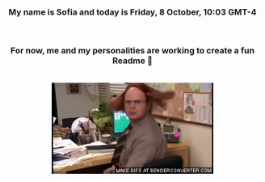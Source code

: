 


<div align="center">
<h3 >My name is Sofia and today is Friday, 8 October, 10:03 GMT-4</h3><br>
<h3 >For now, me and my personalities are working to create a fun Readme 👋
</h3><br>
<img src='img/dwight.gif' alt='working...'/>
</div>
